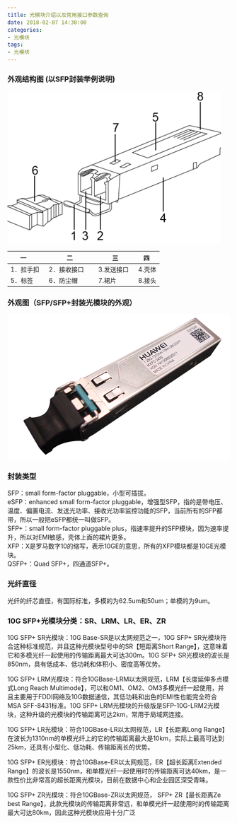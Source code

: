 ```yaml
---
title: 光模块介绍以及常用接口参数查询
date: 2018-02-07 14:30:00
categories:
- 光模块
tags:
- 光模块
---
```


### 外观结构图 (以SFP封装举例说明)  
![光模块结构图](/images/2018020701.png)  

|    一    |   二   |   三    |   四   |
| ------  | ------ | ------  | ------ |
|1．拉手扣   |2．接收接口      |3.发送接口    |4.壳体 |
|5．标签     |6．防尘帽        |7.裙片       |8.接头 |  

### 外观图（SFP/SFP+封装光模块的外观）
![光模块外观图](/images/2018020702.png)

### 封装类型
SFP：small form-factor pluggable，小型可插拔。  
eSFP：enhanced small form-factor pluggable，增强型SFP，指的是带电压、温度、偏置电流、发送光功率、接收光功率监控功能的SFP，当前所有的SFP都带，所以一般把eSFP都统一叫做SFP。  
SFP+：small form-factor pluggable plus，指速率提升的SFP模块，因为速率提升，所以对EMI敏感，壳体上面的裙片更多。  
XFP：X是罗马数字10的缩写，表示10GE的意思，所有的XFP模块都是10GE光模块。  
QSFP+：Quad SFP+，四通道SFP+。

### 光纤直径
光纤的纤芯直径，有国际标准，多模的为62.5um和50um；单模的为9um。

### 10G SFP+光模块分类：SR、LRM、LR、ER、ZR
10G SFP+ SR光模块：10G Base-SR是以太网规范之一，10G SFP+ SR光模块符合这种标准规范，并且这种光模块型号中的SR【短距离Short Range】，这意味着它和多模光纤一起使用的传输距离最大可达300m。10G SFP+ SR光模块的波长是850nm，具有低成本、低功耗和体积小、密度高等优势。  

10G SFP+ LRM光模块：符合10GBase-LRM以太网规范，LRM【长度延伸多点模式Long Reach Multimode】，可以和OM1、OM2、OM3多模光纤一起使用，并且主要用于FDDI网络及10G数据通信，其低功耗和出色的EMI性也能完全符合MSA SFF-8431标准。10G SFP+ LRM光模块的升级版是SFP-10G-LRM2光模块，这种升级的光模块的传输距离可达2km，常用于局域网连接。  

10G SFP+ LR光模块：符合10GBase-LR以太网规范，LR【长距离Long Range】在波长为1310nm的单模光纤上的它的传输距离最大是10km，实际上最高可达到25km，还具有小型化、低功耗、传输距离长的优势。  

10G SFP+ ER光模块：符合10GBase-ER以太网规范，ER【超长距离Extended Range】的波长是1550nm，和单模光纤一起使用时的传输距离可达40km，是一款性价比非常高的超长距离光模块，目前在数据中心和企业园区深受青睐。  

10G SFP+ ZR光模块：符合10GBase-ZR以太网规范， SFP+ ZR【最长距离Ze best Range】，此款光模块的传输距离非常远，和单模光纤一起使用时的传输距离最大可达80km，因此这种光模块应用十分广泛  
